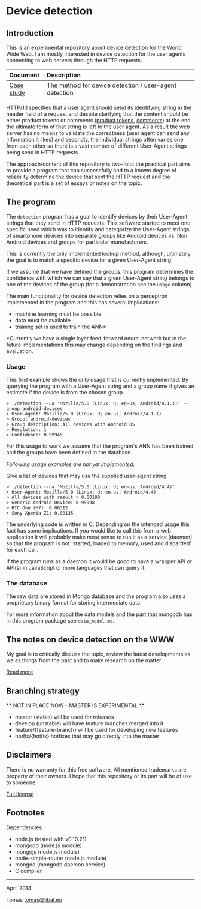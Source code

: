 # Device detection

## Introduction

This is an experimental repository about device detection for the World Wide
Web. I am mostly interested in device detection for the user agents connecting to web servers through the HTTP requests.

| Document                       | Description                  |
|:------------------------------ |:---------------------------- |
| [Case study](https://github.com/tomaslibal/ua-detection/blob/master/doc/case_study.md) | The method for device detection / user-agent detection |

HTTP/1.1 specifies that a user agent should send its identifying string in the header field of a request and despite clarifying that the content should be either product tokens or comments ([product tokens](http://tools.ietf.org/html/rfc2616#section-3.8), [comments](http://tools.ietf.org/html/rfc2616#page-17)) at the end the ultimate form of that string is left to the user agent. As a result the web server has no means to validate the correctness (user agent can send any information it likes) and secondly, the individual strings often varies one from each other so there is a vast number of different User-Agent strings being send in HTTP requests.

The approach/content of this repository is two-fold: the practical part aims to provide a program that
can successfully and to a known degree of reliability determine the device that sent the HTTP request and
the theoretical part is a set of essays or notes on the topic.

## The program

The `detection` program has a goal to identify devices by their User-Agent strings that they send in HTTP requests. This software started to meet one specific need which was to identify and categorize the User-Agent strings of smartphone devices into separate groups like Android devices vs. Non Android devices and groups for particular manufacturers.

This is currently the only implemented lookup method, although, ultimately the goal is to match a specific device for a given User-Agent string.

If we assume that we have defined the groups, this program determines the confidence with which we can say that a given User-Agent string belongs to one of the devices of the group (for a demonstration see the `usage` column).

The main functionality for device detection relies on a perceptron implemented in the program and this has several implications:

- machine learning must be possible
- data must be available
- training set is used to train the ANN*

*Currently we have a single layer feed-forward neural network but in the future implementations this may change depending on the findings and evaluation.

### Usage

This first example shows the only usage that is currently implemented. By querying the program with a User-Agent string and a group name it gives an estimate if the device is from the chosen group.

    > ./detection --ua 'Mozilla/5.0 (Linux; U; en-us; Android/4.1.1)' --group android-devices
    > User-Agent: Mozilla/5.0 (Linux; U; en-us; Android/4.1.1)
    > Group: android-devices
    > Group description: All devices with Android OS
    > Resolution: 1
    > Confidence: 0.99945

For this usage to work we assume that the program's ANN has been trained and the groups have been defined in the database.

*Following usage examples are not yet implemented.*

Give a list of devices that may use the supplied user-agent string

    > ./detection --ua 'Mozilla/5.0 (Linux; U; en-us; Android/4.4)'
    > User-Agent: Mozilla/5.0 (Linux; U; en-us; Android/4.4)
    > All devices with result > 0.00100
    > Generic Android Device: 0.99998
    > HTC One (M7): 0.00312
    > Sony Xperia Z1: 0.00135


The underlying code is written in C. Depending on the intended usage this fact has some implications. If you would like to call this from a web application it will probably make most sense to run it as a service (daemon) so that the program is not 'started, loaded to memory, used and discarded' for each call.

If the program runs as a daemon it would be good to have a wrapper API or API(s) in JavaScript or more languages that can query it.

### The database

The raw data are stored in Mongo database and the program also uses a proprietary binary format for storing intermediate data.


For more information about the data models and the part that mongodb has in this program package see `data_model.md`.

## The notes on device detection on the WWW

My goal is to critically discuss the topic, review the latest developments as
we as things from the past and to make research on the matter.

[Read more](http://github.com/tomaslibal/ua-detection/doc)

## Branching strategy

  ** NOT IN PLACE NOW - MASTER IS EXPERIMENTAL **

- master (stable) will be used for releases
- develop (unstable) will have feature branches merged into it
- feature/{feature-branch} will be used for developing new features
- hotfix/{hotfix} hotfixes that may go directly into the master

## Disclaimers

There is no warranty for this free software. All mentioned trademarks are property
of their owners. I hope that this repository or its part will be of use to someone.

[Full license](https://github.com/tomaslibal/ua-detection/blob/master/LICENSE)

## Footnotes

Dependencies

- node.js (tested with v0.10.21)
- mongodb (node.js module)
- mongojs (node.js module)
- node-simple-router (node.js module)
- mongod  (mongodb daemon service)
- C compiler

---
April 2014

Tomas <tomas@libal.eu>
